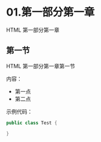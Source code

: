 # 01.第一部分第一章

HTML 第一部分第一章

## 第一节

HTML 第一部分第一章第一节

内容：
+ 第一点
+ 第二点

示例代码：

```java
public class Test {

}
```


